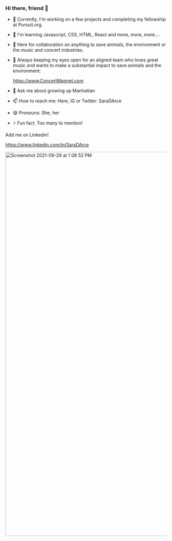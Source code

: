 ### Hi there, friend 👋

- 🔭 Currently, I'm working on a few projects and completing my fellowship at Pursuit.org.
- 🌱 I'm learning Javascript, CSS, HTML, React and more, more, more....
- 👯 Here for collaboration on anything to save animals, the environment or the music and concert industries.
- 🤔 Always keeping my eyes open for an aligned team who loves great music and wants to make a substantial impact to save animals and the environment:          
  
  https://www.ConcertMagnet.com
  
- 💬 Ask me about growing up Manhattan
- 📫 How to reach me: Here, IG or Twitter: SaraDArce
- 😄 Pronouns: She, her
- ⚡ Fun fact: Too many to mention!


Add me on Linkedin!

https://www.linkedin.com/in/SaraDArce








<img width="1199" alt="Screenshot 2021-09-29 at 1 08 52 PM" src="https://user-images.githubusercontent.com/1423883/135316463-1498ff11-8c88-4f8c-bc6a-9b6811dda417.png">
